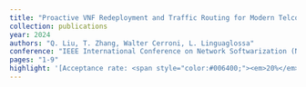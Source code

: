```yaml
---
title: "Proactive VNF Redeployment and Traffic Routing for Modern Telco Networks"
collection: publications
year: 2024
authors: "Q. Liu, T. Zhang, Walter Cerroni, L. Linguaglossa"
conference: "IEEE International Conference on Network Softwarization (Netsoft)"
pages: "1-9"
highlight: '[Acceptance rate: <span style="color:#006400;"><em>20%</em>], </span> <br> <strong><i class="fas fa-trophy"></i> Best Paper Award 2nd Place</strong>'
---
```

